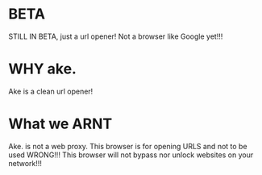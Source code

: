 # BETA
STILL IN BETA, just a url opener! Not a browser like Google yet!!!
# WHY ake.
Ake is a clean url opener!

# What we ARNT
Ake. is not a web proxy. This browser is for opening URLS and not to be used WRONG!!! This browser will not bypass nor unlock websites on your network!!!
